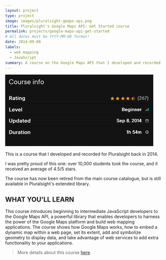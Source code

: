 ```yaml
---
layout: project
type: project
image: images/pluralsight-gmaps-api.png
title: Pluralsight's Google Maps API: Get Started course
permalink: projects/google-maps-api-get-started
# All dates must be YYYY-MM-DD format!
date: 2014-09-08
labels:
  - web mapping
  - JavaScript
summary: A course on the Google Maps API that I developed and recorded for Pluralsight.
---
```


<img class="ui medium right floated rounded image" src="../images/pluralsight-gmaps-feedback.png">

This is a course that I developed and recorded for Pluralsight back in 2014.

I was pretty proud of this one: over 10,000 students took the course, and it received an average of 4.5/5 stars.

The course has now been retired from the main course catalogue, but is still available in Pluralsight's extended library.

## WHAT YOU'LL LEARN

This course introduces beginning to intermediate JavaScript developers to the Google Maps API, a powerful library that enables developers to harness the power of the Google Maps platform and build web mapping applications. The course shows how Google Maps works, how to embed a dynamic map within a web page, set its extent, add and symbolize geometry to display data, and take advantage of web services to add extra functionality to your applications.

> More details about this course [here](https://www.pluralsight.com/courses/google-maps-api-get-started).

